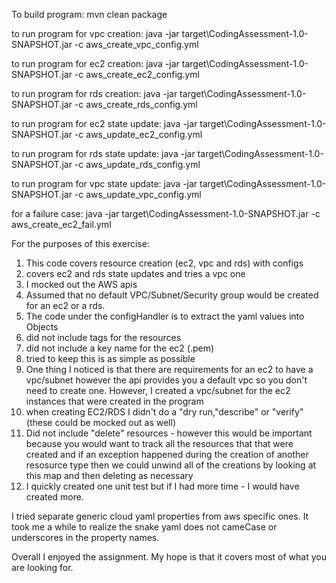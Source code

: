 To build program:
mvn clean package

to run program for vpc creation:
java -jar target\CodingAssessment-1.0-SNAPSHOT.jar -c aws_create_vpc_config.yml

to run program for ec2 creation:
java -jar target\CodingAssessment-1.0-SNAPSHOT.jar -c aws_create_ec2_config.yml

to run program for rds creation:
java -jar target\CodingAssessment-1.0-SNAPSHOT.jar -c aws_create_rds_config.yml

to run program for ec2 state update:
java -jar target\CodingAssessment-1.0-SNAPSHOT.jar -c aws_update_ec2_config.yml

to run program for rds state update:
java -jar target\CodingAssessment-1.0-SNAPSHOT.jar -c aws_update_rds_config.yml

to run program for vpc state update:
java -jar target\CodingAssessment-1.0-SNAPSHOT.jar -c aws_update_vpc_config.yml

for a failure case:
java -jar target\CodingAssessment-1.0-SNAPSHOT.jar -c aws_create_ec2_fail.yml

For the purposes of this exercise:
1) This code covers resource creation (ec2, vpc and rds)  with configs
2) covers ec2 and rds state updates and tries a vpc one
3) I mocked out the AWS apis
4) Assumed that no default VPC/Subnet/Security group would be created for an ec2 or a rds.
5) The code under the configHandler is to extract the yaml values into Objects 
6) did not include tags for the resources
7) did not include a key name for the ec2 (.pem)
8) tried to keep this is as simple as possible
9) One thing I noticed is that there are requirements for an ec2 to have a vpc/subnet however the api provides you a default vpc so you don't need to create one.  However, I created 
a vpc/subnet for the ec2 instances that were created in the program
10) when creating EC2/RDS I didn't do a "dry run,"describe" or "verify" (these could be mocked out as well)
11) Did not include "delete" resources - however this would be important because you would want to track all the resources that
that were created and if an exception happened during the creation of another resosurce type then we could unwind all of the creations by looking at this map and then deleting as necessary
12) I quickly created one unit test but if I had more time - I would have created more. 

I tried separate generic cloud yaml properties from aws specific ones.  It took me a while to realize the snake yaml does not cameCase or underscores in the property names.  

Overall I enjoyed the assignment. My hope is that it covers most of what you are looking for.